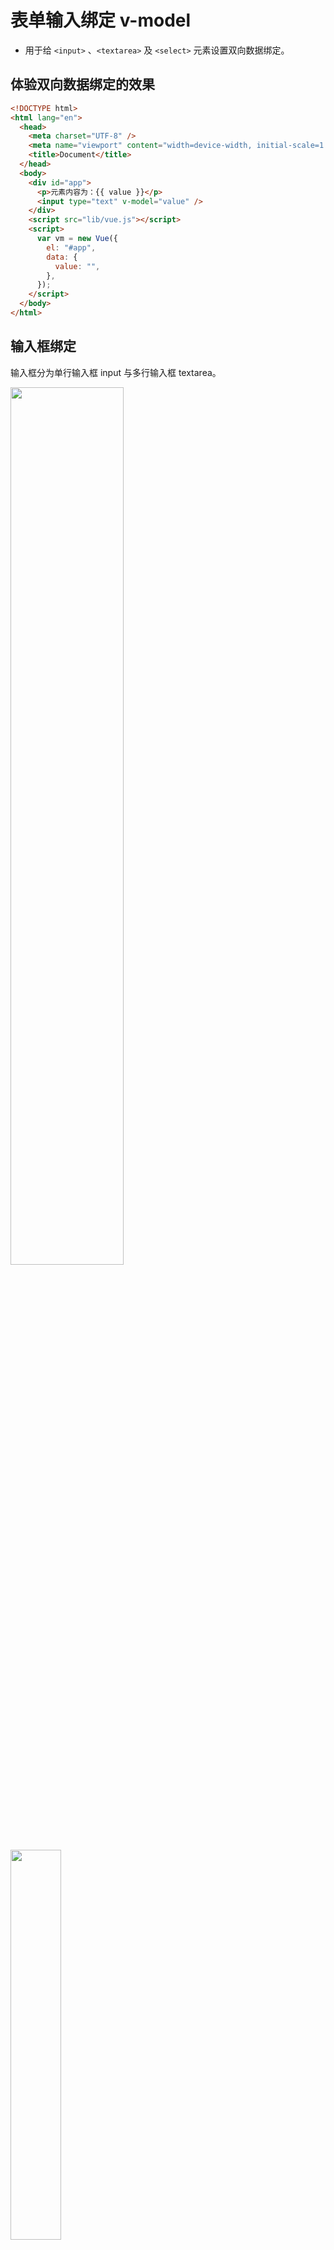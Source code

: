 # 表单输入绑定 v-model

- 用于给 `<input>` 、`<textarea>` 及 `<select>` 元素设置双向数据绑定。

## 体验双向数据绑定的效果

```html
<!DOCTYPE html>
<html lang="en">
  <head>
    <meta charset="UTF-8" />
    <meta name="viewport" content="width=device-width, initial-scale=1.0" />
    <title>Document</title>
  </head>
  <body>
    <div id="app">
      <p>元素内容为：{{ value }}</p>
      <input type="text" v-model="value" />
    </div>
    <script src="lib/vue.js"></script>
    <script>
      var vm = new Vue({
        el: "#app",
        data: {
          value: "",
        },
      });
    </script>
  </body>
</html>
```

## 输入框绑定

输入框分为单行输入框 input 与多行输入框 textarea。

<img src="/images/vue/056.jpg" style="width: 60%; display:inline-block; margin: 0 ;">
<img src="/images/vue/057.jpg" style="width: 40%; display:inline-block; margin: 0 ;">
<img src="/images/vue/003.gif" style="width: 70%; display:inline-block; margin: 0 ;">

```html
<!DOCTYPE html>
<html lang="en">
  <head>
    <meta charset="UTF-8" />
    <meta name="viewport" content="width=device-width, initial-scale=1.0" />
    <title>Document</title>
  </head>
  <body>
    <div id="app">
      <p>input 输入框的内容为： {{ value1 }}</p>
      <input type="text" v-model="value1" />

      <p>textarea 输入框的内容为： {{ value2 }}</p>
      <textarea v-model="value2"></textarea>
    </div>
    <script src="lib/vue.js"></script>
    <script>
      var vm = new Vue({
        el: "#app",
        data: {
          value1: "",
          value2: "",
        },
      });
    </script>
  </body>
</html>
```

## 单选按钮绑定

单选按钮的双向数据绑定方式如下：

<img src="/images/vue/058.jpg" style="width: 60%; display:inline-block; margin: 0 ;">
<img src="/images/vue/059.jpg" style="width: 40%; display:inline-block; margin: 0 ;">
<img src="/images/vue/002.gif" style="width: 40%; display:inline-block; margin: 0 ;">

```html
<!DOCTYPE html>
<html lang="en">
  <head>
    <meta charset="UTF-8" />
    <meta name="viewport" content="width=device-width, initial-scale=1.0" />
    <title>Document</title>
  </head>
  <body>
    <div id="app">
      <p>radio 的内容为： {{ value3 }}</p>
      <input type="radio" id="one" value="1" v-model="value3" />
      <label for="one">选项1</label>

      <input type="radio" id="two" value="2" v-model="value3" />
      <label for="two">选项2</label>
    </div>
    <script src="lib/vue.js"></script>
    <script>
      var vm = new Vue({
        el: "#app",
        data: {
          value3: "",
        },
      });
    </script>
  </body>
</html>
```

## 复选框绑定

复选框绑定分为单个选项与多个选项两种情况，书写方式不同。

<img src="/images/vue/060.jpg" style="width: 70%; display:inline-block; margin: 0 ;">
<img src="/images/vue/061.jpg" style="width: 30%; display:inline-block; margin: 0 ;">
<img src="/images/vue/001.gif" style="width: 70%; display:inline-block; margin: 0 ;">

```html
<!DOCTYPE html>
<html lang="en">
  <head>
    <meta charset="UTF-8" />
    <meta name="viewport" content="width=device-width, initial-scale=1.0" />
    <title>Document</title>
  </head>
  <body>
    <div id="app">
      <!-- 单个复选框进行双向数据绑定的演示 -->
      <p>单个复选框的值： {{ value4 }}</p>
      <input type="checkbox" value="选项内容" id="one" v-model="value4" />
      <label for="one">选项内容</label>

      <!-- 多个复选框进行双向数据绑定的演示 -->
      <p>多个复选框的值：{{ value5 }}</p>
      <input type="checkbox" id="cb1" value="选项1" v-model="value5" />
      <label for="cb1">选项1</label>
      <input type="checkbox" id="cb2" value="选项2" v-model="value5" />
      <label for="cb2">选项2</label>
      <input type="checkbox" id="cb3" value="选项3" v-model="value5" />
      <label for="cb3">选项3</label>
    </div>
    <script src="lib/vue.js"></script>
    <script>
      var vm = new Vue({
        el: "#app",
        data: {
          value4: "",
          value5: [],
        },
      });
    </script>
  </body>
</html>
```

## 选择框绑定

选择框绑定分为单选绑定与多选绑定两种情况，书写方式不同。

<img src="/images/vue/062.jpg" style="width: 70%; display:inline-block; margin: 0 ;">
<img src="/images/vue/063.jpg" style="width: 30%; display:inline-block; margin: 0 ;">
<img src="/images/vue/004.gif" style="width: 50%; display:inline-block; margin: 0 ;">

```html
<!DOCTYPE html>
<html lang="en">
  <head>
    <meta charset="UTF-8" />
    <meta name="viewport" content="width=device-width, initial-scale=1.0" />
    <title>Document</title>
  </head>
  <body>
    <div id="app">
      <!-- 单选选择框 -->
      <p>单选选择框的内容: {{ value6 }}</p>
      <select v-model="value6">
        <option value="">请选择</option>
        <option value="1">选项1</option>
        <option value="2">选项2</option>
        <option value="3">选项3</option>
      </select>

      <!-- 多选选择框 -->
      <p>多选选择框的内容：{{ value7 }}</p>
      <select v-model="value7" multiple>
        <option value="1">选项1</option>
        <option value="2">选项2</option>
        <option value="3">选项3</option>
      </select>
    </div>
    <script src="lib/vue.js"></script>
    <script>
      var vm = new Vue({
        el: "#app",
        data: {
          value6: "",
          value7: [],
        },
      });
    </script>
  </body>
</html>
```

## v-model 指令小结

- input 输入框：绑定字符串值。
- textarea 输入框：绑定字符串值。
- radio：绑定字符串值。
- checkbox：单个绑定布尔值，多个绑定数组。
- select：单选绑定字符串，多选绑定数组。
